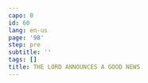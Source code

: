```yaml
---
capo: 0
id: 60
lang: en-us
page: '98'
step: pre
subtitle: ''
tags: []
title: THE LORD ANNOUNCES A GOOD NEWS
---
```

